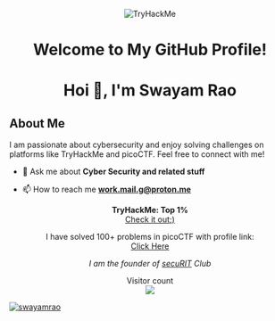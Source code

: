 <p align="center">
  
  <img src="https://tryhackme-badges.s3.amazonaws.com/Grim1ock.png" alt="TryHackMe">
</p>

<h1 align="center">Welcome to My GitHub Profile!</h1>

<h1 align="center">Hoi 👋, I'm Swayam Rao</h1>

## About Me

I am passionate about cybersecurity and enjoy solving challenges on platforms like TryHackMe and picoCTF. Feel free to connect with me!

- 💬 Ask me about **Cyber Security and related stuff**

- 📫 How to reach me **work.mail.g@proton.me**

<p align="center">
  <strong>TryHackMe: Top 1%</strong><br>
  <a href="https://tryhackme.com/p/Grim1ock">Check it out;)</a>
</p>

<p align="center">
  I have solved 100+ problems in picoCTF with profile link: <br>
  <a href="https://play.picoctf.org/users/GRIMLOCK">Click Here</a>
</p>

<p align="center">
  <em>I am the founder of <a href="https://securit.club">secuRIT</a> Club</em>
</p>

<p align="center"> 
  Visitor count<br>
  <img src="https://profile-counter.glitch.me/swayamrao/count.svg" />
</p>

<p align="left"> <a href="https://github.com/ryo-ma/github-profile-trophy&theme=onedark"><img src="https://github-profile-trophy.vercel.app/?username=swayamrao" alt="swayamrao" /></a> </p>
